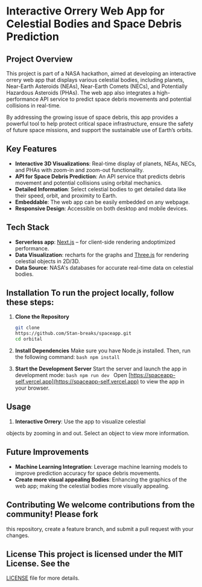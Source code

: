 # **Interactive Orrery Web App for Celestial Bodies and Space Debris Prediction**

## **Project Overview**

This project is part of a NASA hackathon, aimed at developing an interactive orrery web app that displays various celestial bodies, including planets, Near-Earth Asteroids (NEAs), Near-Earth Comets (NECs), and Potentially Hazardous Asteroids (PHAs). The web app also integrates a high-performance API service to predict space debris movements and potential collisions in real-time.

By addressing the growing issue of space debris, this app provides a powerful
tool to help protect critical space infrastructure, ensure the safety of future
space missions, and support the sustainable use of Earth’s orbits.

## **Key Features**

- **Interactive 3D Visualizations**: Real-time display of planets, NEAs, NECs,
  and PHAs with zoom-in and zoom-out functionality.
- **API for Space Debris Prediction**: An API service that predicts debris
  movement and potential collisions using orbital mechanics.
- **Detailed Information**: Select celestial bodies to get detailed data like
  their speed, orbit, and proximity to Earth.
- **Embeddable**: The web app can be easily embedded on any webpage.
- **Responsive Design**: Accessible on both desktop and mobile devices.

## **Tech Stack**

- **Serverless app**: [Next.js](https://nextjs.org/) – for client-side rendering andoptimized performance.
- **Data Visualization**: recharts for the graphs and [Three.js](https://threejs.org/) for rendering celestial objects in 2D/3D.
- **Data Source**: NASA's databases for accurate real-time data on celestial
  bodies.

## **Installation** To run the project locally, follow these steps:

1. **Clone the Repository**
   ```bash
   git clone
   https://github.com/Stan-breaks/spaceapp.git 
   cd orbital 
   ```

3. **Install Dependencies** Make sure you have Node.js installed. Then, run the
   following command: `bash npm install `

4. **Start the Development Server** Start the server and launch the app in
   development mode: `bash npm run dev ` Open
   [https://spaceapp-self.vercel.app](https://spaceapp-self.vercel.app) to view
   the app in your browser.

## **Usage** 
1. **Interactive Orrery**: Use the app to visualize celestial

objects by zooming in and out. Select an object to view more information. 

## **Future Improvements**

- **Machine Learning Integration**: Leverage machine learning models to improve
  prediction accuracy for space debris movements.
- **Create more visual appealing Bodies**: Enhancing the graphics of the web
  app; making the celestial bodies more visually appealing.

## **Contributing** We welcome contributions from the community! Please fork

this repository, create a feature branch, and submit a pull request with your
changes.

## **License** This project is licensed under the MIT License. See the

[LICENSE](LICENSE) file for more details.

